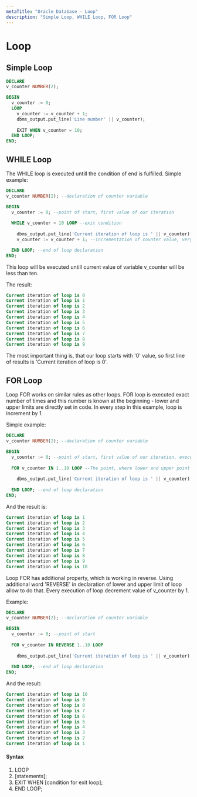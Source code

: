 ```yaml
---
metaTitle: "Oracle Database - Loop"
description: "Simple Loop, WHILE Loop, FOR Loop"
---
```


# Loop



## Simple Loop


```sql
DECLARE
v_counter NUMBER(2);

BEGIN
  v_counter := 0;
  LOOP
    v_counter := v_counter + 1;
    dbms_output.put_line('Line number' || v_counter);
    
    EXIT WHEN v_counter = 10;
  END LOOP;
END;

```



## WHILE Loop


The WHILE loop is executed untill the condition of end is fulfilled. Simple example:

```sql
DECLARE
v_counter NUMBER(2); --declaration of counter variable

BEGIN
  v_counter := 0; --point of start, first value of our iteration
 
  WHILE v_counter < 10 LOOP --exit condition
    
    dbms_output.put_line('Current iteration of loop is ' || v_counter); --show current iteration number in dbms script output
    v_counter := v_counter + 1; --incrementation of counter value, very important step

  END LOOP; --end of loop declaration
END;

```

This loop will be executed untill current value of variable v_counter will be less than ten.

The result:

```sql
Current iteration of loop is 0
Current iteration of loop is 1
Current iteration of loop is 2
Current iteration of loop is 3
Current iteration of loop is 4
Current iteration of loop is 5
Current iteration of loop is 6
Current iteration of loop is 7
Current iteration of loop is 8
Current iteration of loop is 9

```

The most important thing is, that our loop starts with '0' value, so first line of results is 'Current iteration of loop is 0'.



## FOR Loop


Loop FOR works on similar rules as other loops. FOR loop is executed exact number of times and this number is known at the beginning - lower and upper limits are directly set in code. In every step in this example, loop is increment by 1.

Simple example:

```sql
DECLARE
v_counter NUMBER(2); --declaration of counter variable

BEGIN
  v_counter := 0; --point of start, first value of our iteration, execute of variable
 
  FOR v_counter IN 1..10 LOOP --The point, where lower and upper point of loop statement is declared - in this example, loop will be executed 10 times, start with value of 1
    
    dbms_output.put_line('Current iteration of loop is ' || v_counter); --show current iteration number in dbms script output
   
  END LOOP; --end of loop declaration
END;

```

And the result is:

```sql
Current iteration of loop is 1
Current iteration of loop is 2
Current iteration of loop is 3
Current iteration of loop is 4
Current iteration of loop is 5
Current iteration of loop is 6
Current iteration of loop is 7
Current iteration of loop is 8
Current iteration of loop is 9
Current iteration of loop is 10

```

Loop FOR has additional property, which is working in reverse. Using additional word 'REVERSE' in declaration of lower and upper limit of loop allow to do that. Every execution of loop decrement value of v_counter by 1.

Example:

```sql
DECLARE
v_counter NUMBER(2); --declaration of counter variable

BEGIN
  v_counter := 0; --point of start
 
  FOR v_counter IN REVERSE 1..10 LOOP
    
    dbms_output.put_line('Current iteration of loop is ' || v_counter); --show current iteration number in dbms script output
   
  END LOOP; --end of loop declaration
END;

```

And the result:

```sql
Current iteration of loop is 10
Current iteration of loop is 9
Current iteration of loop is 8
Current iteration of loop is 7
Current iteration of loop is 6
Current iteration of loop is 5
Current iteration of loop is 4
Current iteration of loop is 3
Current iteration of loop is 2
Current iteration of loop is 1

```



#### Syntax


1. LOOP
1. [statements];
1. EXIT WHEN [condition for exit loop];
1. END LOOP;

